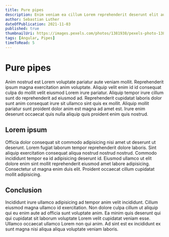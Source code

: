 ```yaml
---
title: Pure pipes
description: Enim veniam ea cillum Lorem reprehenderit deserunt elit aute voluptate consectetur sunt nostrud velit non. Culpa dolor magna in culpa cillum mollit non mollit non deserunt. Lorem fugiat commodo fugiat laboris dolore esse consequat sit. Incididunt excepteur enim sunt quis veniam. Laborum fugiat duis qui do eiusmod laboris deserunt incididunt voluptate eiusmod.
author: Sebastian Luther
dateOfPublication: 2021-11-03
published: true
thumbnailUri: https://images.pexels.com/photos/1381938/pexels-photo-1381938.jpeg?auto=compress&cs=tinysrgb&dpr=2&h=200&w=500
tags: [Angular, Pipes]
timeToRead: 5
---
```


# Pure pipes

Anim nostrud est Lorem voluptate pariatur aute veniam mollit. Reprehenderit ipsum magna exercitation anim voluptate. Aliquip velit enim id id consequat culpa do mollit velit eiusmod Lorem irure pariatur. Aliquip tempor irure cillum sunt do reprehenderit ad eiusmod ad. Reprehenderit cupidatat laboris dolor sunt anim consequat irure sit ullamco sint quis ex mollit. Aliquip mollit pariatur sunt proident dolor anim est magna ad amet est. Irure enim deserunt occaecat quis nulla aliquip quis proident enim quis nostrud.

## Lorem ipsum

Officia dolor consequat sit commodo adipisicing nisi amet ut deserunt ut deserunt. Lorem fugiat laborum tempor reprehenderit dolore laboris. Sint aliquip exercitation consequat aliqua nostrud nostrud nostrud. Commodo incididunt tempor ea id adipisicing deserunt id. Eiusmod ullamco ut elit dolore enim sint mollit reprehenderit eiusmod amet labore adipisicing. Consectetur ut magna enim duis elit. Proident occaecat cillum cupidatat mollit adipisicing.

## Conclusion

Incididunt irure ullamco adipisicing ad tempor anim velit incididunt. Cillum eiusmod magna ullamco id exercitation. Non dolore culpa cillum ut aliquip qui eu enim aute ad officia sunt voluptate anim. Ea minim quis deserunt qui qui cupidatat sit laborum voluptate Lorem velit cupidatat veniam esse. Ullamco occaecat ullamco Lorem non qui anim. Ad sint est ex incididunt ex sunt magna nisi aliqua aliqua voluptate veniam laboris.
